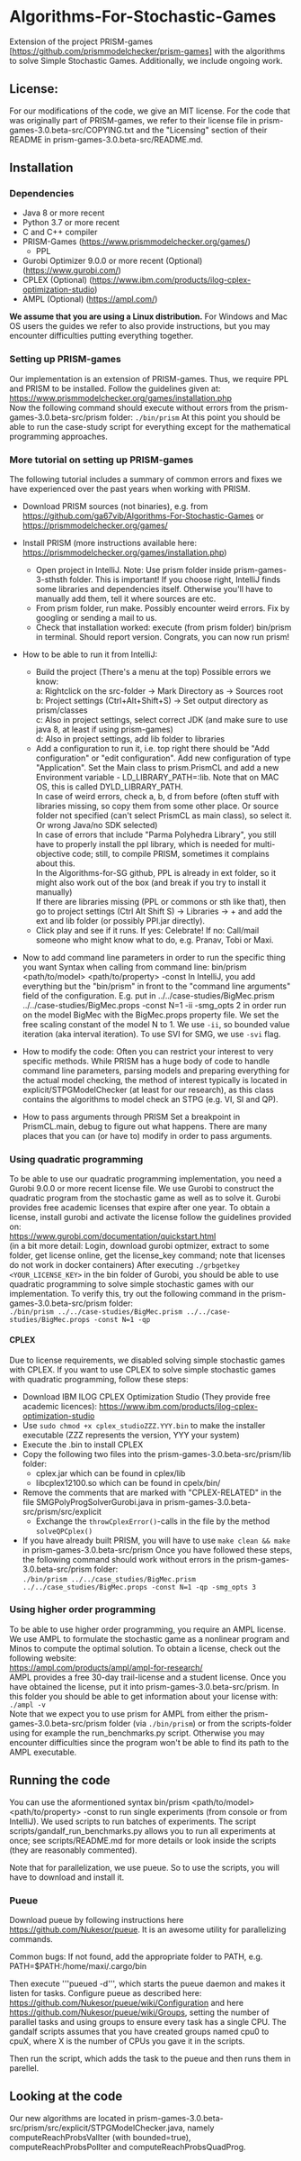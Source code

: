 # Algorithms-For-Stochastic-Games

Extension of the project PRISM-games [https://github.com/prismmodelchecker/prism-games] with the algorithms to solve Simple Stochastic Games.
Additionally, we include ongoing work.

## License:

For our modifications of the code, we give an MIT license. For the code that was originally part of PRISM-games, we refer to their license file in prism-games-3.0.beta-src/COPYING.txt and the "Licensing" section of their README in prism-games-3.0.beta-src/README.md.

## Installation

### Dependencies
- Java 8 or more recent
- Python 3.7 or more recent
- C and C++ compiler
- PRISM-Games (https://www.prismmodelchecker.org/games/)
  - PPL
- Gurobi Optimizer 9.0.0 or more recent (Optional) (https://www.gurobi.com/)
- CPLEX (Optional) (https://www.ibm.com/products/ilog-cplex-optimization-studio)
- AMPL (Optional) (https://ampl.com/)

**We assume that you are using a Linux distribution.** For Windows and Mac OS users the guides we refer to also provide instructions, but you may encounter difficulties putting everything together.

### Setting up PRISM-games

Our implementation is an extension of PRISM-games.
Thus, we require PPL and PRISM to be installed.
Follow the guidelines given at:<br/>
https://www.prismmodelchecker.org/games/installation.php<br/>
Now the following command should execute without errors from the prism-games-3.0.beta-src/prism folder:
`./bin/prism`
At this point you should be able to run the case-study script for everything except for the mathematical programming approaches.

### More tutorial on setting up PRISM-games

The following tutorial includes a summary of common errors and fixes we have experienced over the past years when working with PRISM. 

- Download PRISM sources (not binaries), e.g. from https://github.com/ga67vib/Algorithms-For-Stochastic-Games or https://prismmodelchecker.org/games/

- Install PRISM (more instructions available here: https://prismmodelchecker.org/games/installation.php)
    - Open project in IntelliJ. Note: Use prism folder inside prism-games-3-sthsth folder. This is important! If you choose right, IntelliJ finds some libraries and dependencies itself. Otherwise you'll have to manually add them, tell it where sources are etc.
    - From prism folder, run make. Possibly encounter weird errors. Fix by googling or sending a mail to us.
    - Check that installation worked: execute (from prism folder) bin/prism in terminal. Should report version. Congrats, you can now run prism!

- How to be able to run it from IntelliJ:
    - Build the project (There's a menu at the top)
        Possible errors we know:<br>
            a: Rightclick on the src-folder -> Mark Directory as -> Sources root<br>
            b: Project settings (Ctrl+Alt+Shift+S) -> Set output directory as prism/classes<br>
            c: Also in project settings, select correct JDK (and make sure to use java 8, at least if using prism-games)<br>
            d: Also in project settings, add lib folder to libraries<br>
    - Add a configuration to run it, i.e. top right there should be "Add configuration" or "edit configuration". Add new configuration of type "Application". Set the Main class to prism.PrismCL and add a new Environment variable - LD_LIBRARY_PATH=:lib. Note that on MAC OS, this is called DYLD_LIBRARY_PATH.<br>
            In case of weird errors, check a, b, d from before (often stuff with libraries missing, so copy them from some other place. Or source folder not specified (can't select PrismCL as main class), so select it. Or wrong Java/no SDK selected)<br>
            In case of errors that include "Parma Polyhedra Library", you still have to properly install the ppl library, which is needed for multi-objective code; still, to compile PRISM, sometimes it complains about this.<br>
                In the Algorithms-for-SG github, PPL is already in ext folder, so it might also work out of the box (and break if you try to install it manually)<br>
            If there are libraries missing (PPL or commons or sth like that), then go to project settings (Ctrl Alt Shift S) -> Libraries -> + and add the ext and lib folder (or possibly PPl.jar directly). 
    - Click play and see if it runs. If yes: Celebrate! If no: Call/mail someone who might know what to do, e.g. Pranav, Tobi or Maxi.

- Now to add command line parameters in order to run the specific thing you want
    Syntax when calling from command line: bin/prism <path/to/model> <path/to/property> -const <constants> <configuration modifiers>
    In IntelliJ, you add everything but the "bin/prism" in front to the "command line arguments" field of the configuration.
    E.g. put in 
        ../../case-studies/BigMec.prism ../../case-studies/BigMec.props -const N=1 -ii -smg_opts 2
    in order run on the model BigMec with the BigMec.props property file. We set the free scaling constant of the model N to 1. We use `-ii`, so bounded value iteration (aka interval iteration). To use SVI for SMG, we use `-svi` flag. 

- How to modify the code:
    Often you can restrict your interest to very specific methods. While PRISM has a huge body of code to handle command line parameters, parsing models and preparing everything for the actual model checking, the method of interest typically is located in explicit/STPGModelChecker (at least for our research), as this class contains the algorithms to model check an STPG (e.g. VI, SI and QP). 
    
- How to pass arguments through PRISM
    Set a breakpoint in PrismCL.main, debug to figure out what happens. There are many places that you can (or have to) modify in order to pass arguments.


### Using quadratic programming
To be able to use our quadratic programming implementation, you need a Gurobi 9.0.0 or more recent license file. We use Gurobi to construct the quadratic program from the stochastic game as well as to solve it. Gurobi provides free academic licenses that expire after one year.
To obtain a license, install gurobi and activate the license follow the guidelines provided on:<br/>
https://www.gurobi.com/documentation/quickstart.html<br/>
(in a bit more detail: Login, download gurobi optmizer, extract to some folder, get license online, get the license_key command; note that licenses do not work in docker containers)
After executing `./grbgetkey <YOUR_LICENSE_KEY>` in the bin folder of Gurobi, you should be able to use quadratic programming to solve simple stochastic games with our implementation. To verify this, try out the following command in the prism-games-3.0.beta-src/prism folder:<br/>
`./bin/prism ../../case-studies/BigMec.prism ../../case-studies/BigMec.props -const N=1 -qp`

#### CPLEX
Due to license requirements, we disabled solving simple stochastic games with CPLEX.
If you want to use CPLEX to solve simple stochastic games with quadratic programming, follow these steps:
- Download IBM ILOG CPLEX Optimization Studio (They provide free academic licences): https://www.ibm.com/products/ilog-cplex-optimization-studio
- Use `sudo chmod +x cplex_studioZZZ.YYY.bin` to make the installer executable (ZZZ represents the version, YYY your system)
- Execute the .bin to install CPLEX
- Copy the following two files into the prism-games-3.0.beta-src/prism/lib folder:
  - cplex.jar which can be found in cplex/lib
  - libcplex12100.so which can be found in cpelx/bin/<YourSystem>
- Remove the comments that are marked with "CPLEX-RELATED" in the file SMGPolyProgSolverGurobi.java in prism-games-3.0.beta-src/prism/src/explicit
  - Exchange the `throwCplexError()`-calls in the file by the method `solveQPCplex()`
- If you have already built PRISM, you will have to use `make clean && make` in prism-games-3.0.beta-src/prism
Once you have followed these steps, the following command should work without errors in the prism-games-3.0.beta-src/prism folder:<br/>
`./bin/prism ../../case_studies/BigMec.prism ../../case_studies/BigMec.props -const N=1 -qp -smg_opts 3`

### Using higher order programming
To be able to use higher order programming, you require an AMPL license. We use AMPL to formulate the stochastic game as a nonlinear program and Minos to compute the optimal solution.
To obtain a license, check out the following website:<br/>
https://ampl.com/products/ampl/ampl-for-research/<br/>
AMPL provides a free 30-day trail-license and a student license. Once you have obtained the license, put it into prism-games-3.0.beta-src/prism. In this folder you should be able to get information about your license with:<br/>
`./ampl -v`<br/>
Note that we expect you to use prism for AMPL from either the prism-games-3.0.beta-src/prism folder (via `./bin/prism`) or from the scripts-folder using for example the run_benchmarks.py script. Otherwise you may encounter difficulties since the program won't be able to find its path to the AMPL executable.

## Running the code

You can use the aformentioned syntax bin/prism <path/to/model> <path/to/property> -const <constants> <configuration modifiers> to run single experiments (from console or from IntelliJ).
We used scripts to run batches of experiments. 
The script scripts/gandalf_run_benchmarks.py allows you to run all experiments at once; see scripts/README.md for more details or look inside the scripts (they are reasonably commented).

Note that for parallelization, we use pueue. So to use the scripts, you will have to download and install it.
  
### Pueue

Download pueue by following instructions here https://github.com/Nukesor/pueue. It is an awesome utility for parallelizing commands.

Common bugs: If not found, add the appropriate folder to PATH, e.g. PATH=$PATH:/home/maxi/.cargo/bin


Then execute '''pueued -d''', which starts the pueue daemon and makes it listen for tasks.
Configure pueue as described here: https://github.com/Nukesor/pueue/wiki/Configuration and here https://github.com/Nukesor/pueue/wiki/Groups, setting the number of parallel tasks and using groups to ensure every task has a single CPU.
The gandalf scripts assumes that you have created groups named cpu0 to cpuX, where X is the number of CPUs you gave it in the scripts.

Then run the script, which adds the task to the pueue and then runs them in parellel.

## Looking at the code

Our new algorithms are located in prism-games-3.0.beta-src/prism/src/explicit/STPGModelChecker.java, namely computeReachProbsValIter (with bounded=true), computeReachProbsPolIter and computeReachProbsQuadProg.
